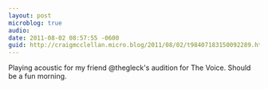 ```yaml
---
layout: post
microblog: true
audio: 
date: 2011-08-02 08:57:55 -0600
guid: http://craigmcclellan.micro.blog/2011/08/02/t98407183150092289.html
---
```

Playing acoustic for my friend @thegleck's audition for The Voice. Should be a fun morning.
